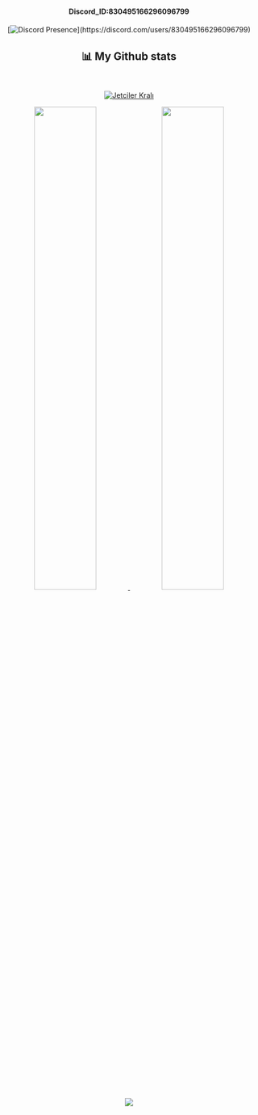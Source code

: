 </div>
<div align="center"><h4>Discord_ID:830495166296096799<h4></div>
<div align="center">

  [![Discord Presence](https://lanyard-profile-readme.vercel.app/api/830495166296096799?theme=dark&bg=2C2F33&animated=true&hideDiscrim=true&hideStatus=true&hideTimestamp=false&borderRadius=30px&idleMessage=Nothing...)](https://discord.com/users/830495166296096799)

  
</div>


 

  <div>
    <h2 align="center"> 📊 My Github stats </h2>
      <br/>
        <p align="center">
          <a href="https://github.com/yusufEfsun/">
          <img src="https://github-readme-stats.vercel.app/api/top-langs/?username=yusufEfsun&langs_count=6&theme=gruvbox&layout=compact&hide_border=true" alt="Jetciler Kralı" /></a>
        </p>
        <p align="center">
          <a href="https://github.com/yusufEfsun/">
          <img width="49.5%" src="https://github-readme-stats.vercel.app/api?username=yusufEfsun&show_icons=true&theme=gruvbox&hide_border=true" />
          <img width="49.5%" src="https://github-readme-streak-stats.herokuapp.com/?user=yusufEfsun&theme=gruvbox&hide_border=true" />
          </a>
       </p>
     <br>
  </div> <div  align="center">
  <img src="https://visitor-badge.laobi.icu/badge?page_id=yusufEfsun" />

</div>
